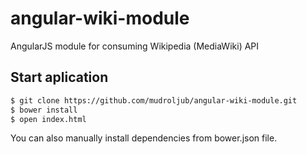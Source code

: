 # angular-wiki-module
AngularJS module for consuming Wikipedia (MediaWiki) API

## Start aplication

```sh
$ git clone https://github.com/mudroljub/angular-wiki-module.git
$ bower install
$ open index.html
```

You can also manually install dependencies from bower.json file.
